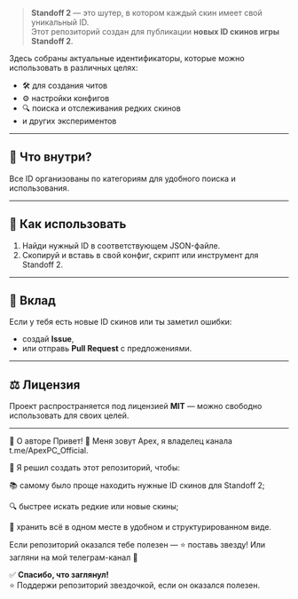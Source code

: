 
> **Standoff 2** — это шутер, в котором каждый скин имеет свой уникальный ID.  
> Этот репозиторий создан для публикации **новых ID скинов игры Standoff 2**.

Здесь собраны актуальные идентификаторы, которые можно использовать в различных целях:
- 🛠 для создания читов
- ⚙️ настройки конфигов
- 🔍 поиска и отслеживания редких скинов
- и других экспериментов

---

## 📂 Что внутри?
Все ID организованы по категориям для удобного поиска и использования.



---

## 🚀 Как использовать
1. Найди нужный ID в соответствующем JSON-файле.
2. Скопируй и вставь в свой конфиг, скрипт или инструмент для Standoff 2.

---

## 🤝 Вклад
Если у тебя есть новые ID скинов или ты заметил ошибки:
- создай **Issue**,
- или отправь **Pull Request** с предложениями.

---

## ⚖️ Лицензия
Проект распространяется под лицензией **MIT** — можно свободно использовать для своих целей.

---

👤 О авторе
Привет! 👋
Меня зовут Apex, я владелец канала t.me/ApexPC_Official.

📝 Я решил создать этот репозиторий, чтобы:

📚 самому было проще находить нужные ID скинов для Standoff 2;

🔍 быстрее искать редкие или новые скины;

💾 хранить всё в одном месте в удобном и структурированном виде.

Если репозиторий оказался тебе полезен — ⭐ поставь звезду!
Или загляни на мой телеграм-канал 🚀



✅ **Спасибо, что заглянул!**  
⭐ Поддержи репозиторий звездочкой, если он оказался полезен.


